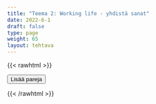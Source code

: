```yaml
---
title: "Teema 2: Working life - yhdistä sanat"
date: 2022-6-1
draft: false
type: page
weight: 65
layout: tehtava
---
```

{{< rawhtml >}}
<link rel="stylesheet" type="text/css" href="/css/yhdistely.css"/>
<div id="nappulat">
<button id="lisaa">
Lisää pareja
</button>
</div>
<div id="kaikki"></div>
<div id="tehtava" class="grid grid-cols-2">
 <div><ul id="terms"> </ul></div>
 <div><ul id="defs"> </ul></div>

</div>


<script> 
 
 //Execute a JavaScript immediately after a page has been loaded
window.onload = function() {

  //Data for terms and definitions. This can be stored in a separate .js file, in a JSON file or here in the main file
     var data = {
    terms: [{

     index: 0, text: 'applicant'
}, { index: 1, text: 'CEO, chief executive officer'
}, { index: 2, text: 'colleague, co-worker'
}, { index: 3, text: 'employee'
}, { index: 4, text: 'employer'
}, { index: 5, text: 'entrepreneur, self-employed'
}, { index: 6, text: 'factory worker'
}, { index: 7, text: 'foreman, superior'
}, { index: 8, text: 'management'
}, { index: 9, text: 'manager, director'
}, { index: 10, text: 'office worker'
}, { index: 11, text: 'pensioner'
}, { index: 12, text: 'personnel, staff'
}, { index: 13, text: 'subordinate'
}, { index: 14, text: 'supervisor'
}, { index: 15, text: 'temporary worker, temp'
}, { index: 16, text: 'trainee, apprentice, intern'
}, { index: 17, text: 'unemployed, jobless'
}, { index: 18, text: 'workforce, labour force'
}, { index: 19, text: 'application'
}, { index: 20, text: 'apply for a job'
}, { index: 21, text: 'curriculum vitae, CV, résumé'
}, { index: 22, text: 'job interview'
}, { index: 23, text: 'job offer'
}, { index: 24, text: 'reference'
}, { index: 25, text: 'vacancy, vacant position'
}, { index: 26, text: 'apprenticeship'
}, { index: 27, text: 'career'
}, { index: 28, text: 'certificate of employment'
}, { index: 29, text: 'collective bargaining agreement'
}, { index: 30, text: 'commission'
}, { index: 31, text: 'company, business, enterprise'
}, { index: 32, text: 'dismiss, give notice, make redundant'
}, { index: 33, text: 'earn'
}, { index: 34, text: 'fire someone'
}, { index: 35, text: 'flexitime, flexible hours'
}, { index: 36, text: 'fringe benefits, perks'
}, { index: 37, text: 'full-time job'
}, { index: 38, text: 'gig economy'
}, { index: 39, text: 'go on strike'
}, { index: 40, text: 'hire, employ, recruit'
}, { index: 41, text: 'hot desking'
}, { index: 42, text: 'hub'
}, { index: 43, text: 'hybrid work'
}, { index: 44, text: 'income'
}, { index: 45, text: 'in-person meeting'
}, { index: 46, text: 'in-service training'
}, { index: 47, text: 'job, occupation'
}, { index: 48, text: 'job centre, employment agency'
}, { index: 49, text: 'lay off (temporarily)'
}, { index: 50, text: 'leave of absence'
}, { index: 51, text: 'make a living, earn a living'
}, { index: 52, text: 'manual work'
}, { index: 53, text: 'moonlighting'
}, { index: 54, text: 'on-the-job training'
}, { index: 55, text: 'on-site work'
}, { index: 56, text: 'open-plan office'
}, { index: 57, text: 'orientation'
}, { index: 58, text: 'overtime bonus'
}, { index: 59, text: 'part-time work'
}, { index: 60, text: 'pay, salary, wages'
}, { index: 61, text: 'pay rise'
}, { index: 62, text: 'pension'
}, { index: 63, text: 'permanent job'
}, { index: 64, text: 'piecework'
}, { index: 65, text: 'post'
}, { index: 66, text: 'premises'
}, { index: 67, text: 'production line'
}, { index: 68, text: 'profession'
}, { index: 69, text: 'promotion'
}, { index: 70, text: 'qualify'
}, { index: 71, text: 'remote meeting'
}, { index: 72, text: 'remote work'
}, { index: 73, text: 'resign, quit'
}, { index: 74, text: 'retire'
}, { index: 75, text: 'retirement'
}, { index: 76, text: 'rota'
}, { index: 77, text: 'salary increment'
}, { index: 78, text: 'service industries'
}, { index: 79, text: 'shift work'
}, { index: 80, text: 'short-term contract, temporary job'
}, { index: 81, text: 'sick leave'
}, { index: 82, text: 'strike'
}, { index: 83, text: 'supervise'
}, { index: 84, text: 'trade union'
}, { index: 85, text: 'unemployment'
}, { index: 86, text: 'unemployment benefit, dole (money) (BrE)'
}, { index: 87, text: 'volunteering, volunteer work'
}, { index: 88, text: 'work conditions'
}, { index: 89, text: 'work contract'
}, { index: 90, text: 'working hours'
}, { index: 91, text: 'work practice, internship'
}, { index: 92, text: 'work overtime'
}, { index: 93, text: 'work shifts'
}, { index: 94, text: 'zero-hour contract'


},

    ],
    definitions: [{    
     index: 0, text: 'hakija'
}, { index: 1, text: 'toimitusjohtaja'
}, { index: 2, text: 'työkaveri'
}, { index: 3, text: 'työntekijä'
}, { index: 4, text: 'työnantaja'
}, { index: 5, text: 'yrittäjä'
}, { index: 6, text: 'tehdastyöntekijä'
}, { index: 7, text: 'esihenkilö'
}, { index: 8, text: 'johto'
}, { index: 9, text: 'johtaja, pomo'
}, { index: 10, text: 'toimistotyöntekijä'
}, { index: 11, text: 'eläkeläinen'
}, { index: 12, text: 'henkilökunta'
}, { index: 13, text: 'alainen'
}, { index: 14, text: 'työnjohtaja, tarkastaja, esihenkilö'
}, { index: 15, text: 'tilapäistyöntekijä'
}, { index: 16, text: 'harjoittelija'
}, { index: 17, text: 'työtön'
}, { index: 18, text: 'työvoima, henkilöstö'
}, { index: 19, text: 'hakemus'
}, { index: 20, text: 'hakea työpaikkaa'
}, { index: 21, text: 'ansioluettelo'
}, { index: 22, text: 'työpaikkahaastattelu'
}, { index: 23, text: 'työtarjous'
}, { index: 24, text: 'suositus'
}, { index: 25, text: 'avoin työpaikka'
}, { index: 26, text: 'oppisopimus'
}, { index: 27, text: 'ura'
}, { index: 28, text: 'työtodistus'
}, { index: 29, text: 'työehtosopimus'
}, { index: 30, text: 'provisiopalkka'
}, { index: 31, text: 'yhtiö, yritys'
}, { index: 32, text: 'irtisanoa'
}, { index: 33, text: 'ansaita'
}, { index: 34, text: 'antaa potkut'
}, { index: 35, text: 'liukuva työaika'
}, { index: 36, text: 'luontoisedut'
}, { index: 37, text: 'kokopäivätyö'
}, { index: 38, text: 'keikkatalous'
}, { index: 39, text: 'mennä lakkoon'
}, { index: 40, text: 'palkata'
}, { index: 41, text: 'työpisteiden jakaminen'
}, { index: 42, text: 'yhteisöllinen työtila'
}, { index: 43, text: 'monipaikkainen työ, hybridityö'
}, { index: 44, text: 'tulot, ansio'
}, { index: 45, text: 'lähikokous'
}, { index: 46, text: 'täydennyskoulutus'
}, { index: 47, text: 'ammatti'
}, { index: 48, text: 'TE-toimisto (työ- ja elinkeinotoimisto)'
}, { index: 49, text: 'lomauttaa'
}, { index: 50, text: 'virkavapaa'
}, { index: 51, text: 'ansaita elantonsa'
}, { index: 52, text: 'ruumiillinen, käsin tehty työ'
}, { index: 53, text: 'pimeä työ'
}, { index: 54, text: 'työpaikkakoulutus'
}, { index: 55, text: 'lähityö'
}, { index: 56, text: 'avokonttori'
}, { index: 57, text: 'perehdyttäminen'
}, { index: 58, text: 'ylityökorvaus'
}, { index: 59, text: 'osa-aikatyö'
}, { index: 60, text: 'palkka'
}, { index: 61, text: 'palkankorotus'
}, { index: 62, text: 'eläke'
}, { index: 63, text: 'vakituinen työpaikka'
}, { index: 64, text: 'urakkatyö'
}, { index: 65, text: 'virka'
}, { index: 66, text: 'toimitilat'
}, { index: 67, text: 'tuotantolinja'
}, { index: 68, text: 'akateeminen ammatti'
}, { index: 69, text: 'ylennys'
}, { index: 70, text: 'pätevöityä'
}, { index: 71, text: 'etäkokous'
}, { index: 72, text: 'etätyö'
}, { index: 73, text: 'irtisanoutua, erota'
}, { index: 74, text: 'jäädä eläkkeelle'
}, { index: 75, text: 'eläköityminen'
}, { index: 76, text: 'työvuorolista'
}, { index: 77, text: 'palkanlisä'
}, { index: 78, text: 'palvelualat'
}, { index: 79, text: 'vuorotyö'
}, { index: 80, text: 'pätkätyö, väliaikainen työ, keikkatyö'
}, { index: 81, text: 'sairausloma'
}, { index: 82, text: 'lakko'
}, { index: 83, text: 'valvoa, ohjata, johtaa'
}, { index: 84, text: 'ammattiyhdistys, palkansaajajärjestö'
}, { index: 85, text: 'työttömyys'
}, { index: 86, text: 'työttömyyskorvaus'
}, { index: 87, text: 'vapaaehtoistyö'
}, { index: 88, text: 'työolosuhteet'
}, { index: 89, text: 'työsopimus'
}, { index: 90, text: 'työaika'
}, { index: 91, text: 'työharjoittelu'
}, { index: 92, text: 'tehdä ylitöitä'
}, { index: 93, text: 'tehdä vuorotyötä'
}, { index: 94, text: 'nollatuntisopimus'


},

    ],
    //this creates matches for indexes. This is a sort of an Answer Sheet
    pairs: {
      0: 0,
      1: 1,
      2: 2,
      3: 3,
      4: 4,
      5: 5,
      6: 6,
      7: 7,
      8: 8,
      9: 9,
      10: 10,
      11: 11,
      12: 12,
      13: 13,
      14: 14,
      15: 15,
      16: 16,
      17: 17,
      18: 18,
      19: 19,
      20: 20,
      21: 21,
      22: 22,
      23: 23,
      24: 24,
      25: 25,
      26: 26,
      27: 27,
      28: 28,
      29: 29,
      30: 30,
      31: 31,
      32: 32,
      33: 33,
      34: 34,
      35: 35,
      36: 36,
      37: 37,
      38: 38,
      39: 39,
      40: 40,
      41: 41,
      42: 42,
      43: 43,
      44: 44,
      45: 45,
      46: 46,
      47: 47,
      48: 48,
      49: 49,
      50: 50,
      51: 51,
      52: 52,
      53: 53,
      54: 54,
      55: 55,
      56: 56,
      57: 57,
      58: 58,
      59: 59,
      60: 60,
      61: 61,
      62: 62,
      63: 63,
      64: 64,
      65: 65,
      66: 66,
      67: 67,
      68: 68,
      69: 69,
      70: 70,
      71: 71,
      72: 72,
      73: 73,
      74: 74,
      75: 75,
      76: 76,
      77: 77,
      78: 78,
      79: 79,
      80: 80,
      81: 81,
      82: 82,
      83: 83,
      84: 84,
      85: 85,
      86: 86,
      87: 87,
      88: 88,
      89: 89,
      90: 90,
      91: 91,
      92: 92,
      93: 93,
      94: 94,
      95: 95,
    }
  };
    
for (var a=[],i=0;i<96;++i) a[i]=i;

function shufflee(array) {
  var tmp, current, top = array.length;
  if(top) while(--top) {
    current = Math.floor(Math.random() * (top + 1));
    tmp = array[current];
    array[current] = array[top];
    array[top] = tmp;
  }
  return array;
}

a = shufflee(a);
  

  var selectedTerm = null, //to make sure none is selected onload
    selectedDef = null,
    termsContainer = document.querySelector("#terms"), //list of terms
    defsContainer = document.querySelector("#defs"); //list of definitions

  //This function takes two arguments, that is one term and one def to compare if they match. It returns True or False after compairing values of the "pairs" object property.     
  function isMatch(termIndex, defIndex) {
    return data.pairs[termIndex] === defIndex;
  }

  //This function adds HTML elements and content to the specified container (UL).
  function createListHTML(list, container) {
    container.innerHTML = ""; //first, clean up any existing LI elements
    for (var i = 0; i < 96; i++) {
      container.innerHTML = container.innerHTML + "<li data-index='" + list[i]["index"] + "'>" + "<span>" + list[i]["text"] + "</span>" + "</li>";

    }
  }

function addCSS(css){
  var elem=document.createElement('style');
  if(elem.styleSheet && !elem.sheet)elem.styleSheet.cssText=css;
  else elem.appendChild(document.createTextNode(css));
  document.getElementsByTagName('head')[0].appendChild(elem); 
}

  createListHTML(data.terms, termsContainer);
  createListHTML(data.definitions, defsContainer);

  //listen for a "click" event on a list of Terms and store the clicked object in the target object
  termsContainer.addEventListener("click", function(e) {
    var target = e.target.parentNode;
    if (target.className === "score")
      return;
    var termIndex = Number(target.getAttribute("data-index"));
    //the condition is that only one LI can be selected
    if (selectedTerm !== null && selectedTerm !== termIndex) {
      termsContainer.querySelector("li[data-index='" + selectedTerm + "']").removeAttribute("data-selected");
    }

    //deletion of the decoration
    if (target.hasAttribute("data-selected")) {
      target.removeAttribute("data-selected");
      selectedTerm = null;
    }
    //selecting on click	
    else {
      target.setAttribute("data-selected", true);
      selectedTerm = termIndex;
    }

    if (selectedTerm !== null && selectedDef !== null) {
      var term = document.querySelector("#terms [data-index='" + selectedTerm + "']");
      var def = document.querySelector("#defs [data-index='" + selectedDef + "']");
      if (isMatch(selectedTerm, selectedDef)) {
				term.className = "score";
        def.className = "score";
  			numero++;
   			term.style.order = (numero);
   			def.style.order = (numero);
            }
      selectedTerm = null;
      selectedDef = null;
      term.removeAttribute("data-selected");
      def.removeAttribute("data-selected");
			    }
  })

  defsContainer.addEventListener("click", function(e) {
    var target = e.target.parentNode;
    if (target.className === "score")
      return;
    var defIndex = Number(target.getAttribute("data-index"));
    var defText = Number(target.getAttribute("data-index"))

    if (selectedDef !== null && selectedDef !== defIndex) {
      defsContainer.querySelector("li[data-index='" + selectedDef + "']").removeAttribute("data-selected");
    }

    if (target.hasAttribute("data-selected"))
      target.removeAttribute("data-selected");
    else
      target.setAttribute("data-selected", true);
    selectedDef = Number(target.getAttribute("data-index"));
    if (selectedTerm !== null && selectedDef !== null) {
      //var term = document.querySelector("#terms [data-index='"+selectedTerm+"']");
      var term = termsContainer.querySelector("[data-index='" + selectedTerm + "']");
      //var def = document.querySelector("#defs [data-index='"+selectedDef+"']");
      var def = defsContainer.querySelector("[data-index='" + selectedDef + "']");
      if (isMatch(selectedTerm, selectedDef)) {
				term.className = "score";
        def.className = "score";
  			numero++;
   			term.style.order = (numero);
   			def.style.order = (numero);
       }
      
      selectedTerm = null; //poista napautusten valinta
      selectedDef = null; //poista napautusten valinta
      term.removeAttribute("data-selected");
      def.removeAttribute("data-selected");
    }
  })

  function shuffle() {
    randomSort(data.terms)
    randomSort(data.definitions)
    createListHTML(data.terms, termsContainer)
    createListHTML(data.definitions, defsContainer)
    addCSS("div#tehtava li[data-index]{display: none;}")
    addCSS("div#tehtava li[data-index='" + a[0] + "']{display: flex;}")
		addCSS("div#tehtava li[data-index='" + a[1] + "']{display: flex;}")
    addCSS("div#tehtava li[data-index='" + a[2] + "']{display: flex;}")
    addCSS("div#tehtava li[data-index='" + a[3] + "']{display: flex;}")
    addCSS("div#tehtava li[data-index='" + a[4] + "']{display: flex;}")
    addCSS("div#tehtava li[data-index='" + a[5] + "']{display: flex;}")
  }
  
  
  
  function randomSort(array) {
    var currentIndex = array.length,
      temporaryValue, randomIndex;

    // While there remain elements to shuffle...

    while (currentIndex !== 0) {

      // Pick a remaining element...
      randomIndex = Math.floor(Math.random() * currentIndex);
      currentIndex -= 1;

      // And swap it with the current element. SWAP
      temporaryValue = array[currentIndex];
      array[currentIndex] = array[randomIndex];
      array[randomIndex] = temporaryValue;
    }

    return array;
  }

  shuffle(); 
  
document.getElementById("lisaa").addEventListener("click", function() {
        h++;
        addCSS("div#tehtava li[data-index='" + a[h] + "']{display: flex;}")
				h++;
        addCSS("div#tehtava li[data-index='" + a[h] + "']{display: flex;}")
				h++;
        addCSS("div#tehtava li[data-index='" + a[h] + "']{display: flex;}")
				h++;
        addCSS("div#tehtava li[data-index='" + a[h] + "']{display: flex;}")
				h++;
        addCSS("div#tehtava li[data-index='" + a[h] + "']{display: flex;}")
				h++;
        addCSS("div#tehtava li[data-index='" + a[h] + "']{display: flex;}")
if(h>92){$("#kaikki").html("Kaikki lisätty jo!"); }      })
  }

var numero = 0;
var h = 6;
</script>
{{< /rawhtml >}}